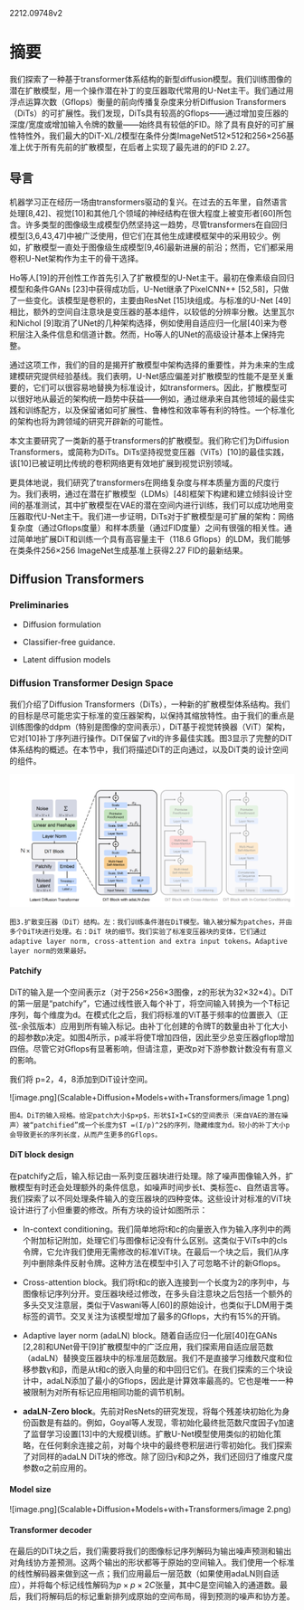 2212.09748v2

# 摘要

我们探索了一种基于transformer体系结构的新型diffusion模型。我们训练图像的潜在扩散模型，用一个操作潜在补丁的变压器取代常用的U-Net主干。我们通过用浮点运算次数（Gflops）衡量的前向传播复杂度来分析Diffusion Transformers（DiTs）的可扩展性。我们发现，DiTs具有较高的Gflops——通过增加变压器的深度/宽度或增加输入令牌的数量——始终具有较低的FID。除了具有良好的可扩展性特性外，我们最大的DiT-XL/2模型在条件分类ImageNet512×512和256×256基准上优于所有先前的扩散模型，在后者上实现了最先进的的FID 2.27。

## 导言

机器学习正在经历一场由transformers驱动的复兴。在过去的五年里，自然语言处理[8,42]、视觉[10]和其他几个领域的神经结构在很大程度上被变形者[60]所包含。许多类型的图像级生成模型仍然坚持这一趋势，尽管transformers在自回归模型[3,6,43,47]中被广泛使用，但它们在其他生成建模框架中的采用较少。例如，扩散模型一直处于图像级生成模型[9,46]最新进展的前沿；然而，它们都采用卷积U-Net架构作为主干的骨干选择。

Ho等人[19]的开创性工作首先引入了扩散模型的U-Net主干。最初在像素级自回归模型和条件GANs [23]中获得成功后，U-Net继承了PixelCNN++ [52,58]，只做了一些变化。该模型是卷积的，主要由ResNet [15]块组成。与标准的U-Net [49]相比，额外的空间自注意块是变压器的基本组件，以较低的分辨率分散。达里瓦尔和Nichol [9]取消了UNet的几种架构选择，例如使用自适应归一化层[40]来为卷积层注入条件信息和信道计数。然而，Ho等人的UNet的高级设计基本上保持完整。

通过这项工作，我们的目的是揭开扩散模型中架构选择的重要性，并为未来的生成建模研究提供经验基线。我们表明，U-Net感应偏差对扩散模型的性能不是至关重要的，它们可以很容易地替换为标准设计，如transformers。因此，扩散模型可以很好地从最近的架构统一趋势中获益——例如，通过继承来自其他领域的最佳实践和训练配方，以及保留诸如可扩展性、鲁棒性和效率等有利的特性。一个标准化的架构也将为跨领域的研究开辟新的可能性。

本文主要研究了一类新的基于transformers的扩散模型。我们称它们为Diffusion Transformers，或简称为DiTs。DiTs坚持视觉变压器（ViTs）[10]的最佳实践，该[10]已被证明比传统的卷积网络更有效地扩展到视觉识别领域。

更具体地说，我们研究了transformers在网络复杂度与样本质量方面的尺度行为。我们表明，通过在潜在扩散模型（LDMs）[48]框架下构建和建立倾斜设计空间的基准测试，其中扩散模型在VAE的潜在空间内进行训练，我们可以成功地用变压器取代U-Net主干。我们进一步证明，DiTs对于扩散模型是可扩展的架构：网络复杂度（通过Gflops度量）和样本质量（通过FID度量）之间有很强的相关性。通过简单地扩展DiT和训练一个具有高容量主干（118.6 Gflops）的LDM，我们能够在类条件256×256 ImageNet生成基准上获得2.27 FID的最新结果。

## Diffusion Transformers

### Preliminaries

- Diffusion formulation

- Classifier-free guidance.

- Latent diffusion models

### Diffusion Transformer Design Space

我们介绍了Diffusion Transformers（DiTs），一种新的扩散模型体系结构。我们的目标是尽可能忠实于标准的变压器架构，以保持其缩放特性。由于我们的重点是训练图像的ddpm（特别是图像的空间表示），DiT基于视觉转换器（ViT）架构，它对[10]补丁序列进行操作。DiT保留了vit的许多最佳实践。图3显示了完整的DiT体系结构的概述。在本节中，我们将描述DiT的正向通过，以及DiT类的设计空间的组件。

![image.png](Scalable+Diffusion+Models+with+Transformers/image.png)

    图3.扩散变压器（DiT）结构。左：我们训练条件潜在DiT模型。输入被分解为patches，并由多个DiT块进行处理。右：DiT 块的细节。我们实验了标准变压器块的变体，它们通过adaptive layer norm, cross-attention and extra input tokens。Adaptive layer norm的效果最好。

#### Patchify

DiT的输入是一个空间表示z（对于256×256×3图像，z的形状为32×32×4）。DiT的第一层是“patchify”，它通过线性嵌入每个补丁，将空间输入转换为一个T标记序列，每个维度为d。在模式化之后，我们将标准的ViT基于频率的位置嵌入（正弦-余弦版本）应用到所有输入标记。由补丁化创建的令牌T的数量由补丁化大小的超参数p决定。如图4所示，p减半将使T增加四倍，因此至少总变压器gflop增加四倍。尽管它对Gflops有显著影响，但请注意，更改p对下游参数计数没有有意义的影响。

我们将 p=2，4，8添加到DiT设计空间。

![image.png](Scalable+Diffusion+Models+with+Transformers/image 1.png)

    图4。DiT的输入规格。给定patch大小$p×p$，形状$I×I×C$的空间表示（来自VAE的潜在噪声）被“patchified”成一个长度为$T =(I/p)^2$的序列，隐藏维度为d。较小的补丁大小p会导致更长的序列长度，从而产生更多的Gflops。

#### DiT block design

在patchify之后，输入标记由一系列变压器块进行处理。除了噪声图像输入外，扩散模型有时还会处理额外的条件信息，如噪声时间步长t、类标签c、自然语言等。我们探索了以不同处理条件输入的变压器块的四种变体。这些设计对标准的ViT块设计进行了小但重要的修改。所有方块的设计如图所示：

- In-context conditioning。我们简单地将t和c的向量嵌入作为输入序列中的两个附加标记附加，处理它们与图像标记没有什么区别。这类似于ViTs中的cls令牌，它允许我们使用无需修改的标准ViT块。在最后一个块之后，我们从序列中删除条件反射令牌。这种方法在模型中引入了可忽略不计的新Gflops。

- Cross-attention block。我们将t和c的嵌入连接到一个长度为2的序列中，与图像标记序列分开。变压器块经过修改，在多头自注意块之后包括一个额外的多头交叉注意层，类似于Vaswani等人[60]的原始设计，也类似于LDM用于类标签的调节。交叉关注为该模型增加了最多的Gflops，大约有15%的开销。

- Adaptive layer norm (adaLN) block。随着自适应归一化层[40]在GANs [2,28]和UNet骨干[9]扩散模型中的广泛应用，我们探索用自适应层范数（adaLN）替换变压器块中的标准层范数层。我们不是直接学习维数尺度和位移参数γ和β，而是从t和c的嵌入向量的和中回归它们。在我们探索的三个块设计中，adaLN添加了最小的Gflops，因此是计算效率最高的。它也是唯一一种被限制为对所有标记应用相同功能的调节机制。

- **adaLN-Zero block**。先前对ResNets的研究发现，将每个残差块初始化为身份函数是有益的。例如，Goyal等人发现，零初始化最终批范数尺度因子γ加速了监督学习设置[13]中的大规模训练。扩散U-Net模型使用类似的初始化策略，在任何剩余连接之前，对每个块中的最终卷积层进行零初始化。我们探索了对同样的adaLN DiT块的修改。除了回归γ和β之外，我们还回归了维度尺度参数α之前应用的。

#### Model size

![image.png](Scalable+Diffusion+Models+with+Transformers/image 2.png)

#### Transformer decoder

在最后的DiT块之后，我们需要将我们的图像标记序列解码为输出噪声预测和输出对角线协方差预测。这两个输出的形状都等于原始的空间输入。我们使用一个标准的线性解码器来做到这一点；我们应用最后一层范数（如果使用adaLN则自适应），并将每个标记线性解码为$p×p×2C$张量，其中C是空间输入的通道数。最后，我们将解码后的标记重新排列成原始的空间布局，得到预测的噪声和协方差。

